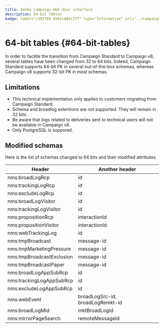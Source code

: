```yaml
---
title: Adobe Campaign Web User interface
description: 64-bit tables
badge: label="LIMITED AVAILABILITY" type="Informative" url="../campaign-standard-migration-home.md" tooltip="Restricted to Campaign Standard migrated users"
---
```


# 64-bit tables {#64-bit-tables}

In order to facilite the transition from Campaign Standard to Campaign v8, several tables have been changed from 32 to 64 bits. Indeed, Campaign Standard supports 64-bit PK in several out-of-the-box schemas, whereas Campaign v8 supports 32-bit PK in most schemas. 

## Limitations

* This technical implementation only applies to customers migrating from Campaign Standard. 
* Schema and broadlog extentions are not supported. They will remain in 32 bits. 
* Be aware that logs related to deliveries sent to technical users will not be available in Campaign v8. 
* Only PostgreSQL is suppored.

## Modified schemas

Here is the list of schemas changed to 64 bits and their modified attributes. 

| Header | Another header |
|--- |--- |
| nms:broadLogRcp | id | 
| nms:trackingLogRcp | id | 
| nms:excludeLogRcp | id | 
| nms:broadLogVisitor | id | 
| nms:trackingLogVisitor | id | 
| nms:propositionRcp | interactionId | 
| nms:propositionVisitor | interactionId | 
| nms:webTrackingLog | id | 
| nms:tmpBroadcast | message-id | 
| nms:tmpMarketingPressure | message-id | 
| nms:tmpBroadcastExclusion | message-id | 
| nms:tmpBroadcastPaper | message-id | 
| nms:broadLogAppSubRcp | id | 
| nms:trackingLogAppSubRcp | id | 
| nms:excludeLogAppSubRcp | id | 
| nms:webEvent | broadLogSrc-id, broadLogRemkt-id | 
| nms:broadLogMid | mktBroadLogId | 
| nms:mirrorPageSearch | remoteMessageId | 


